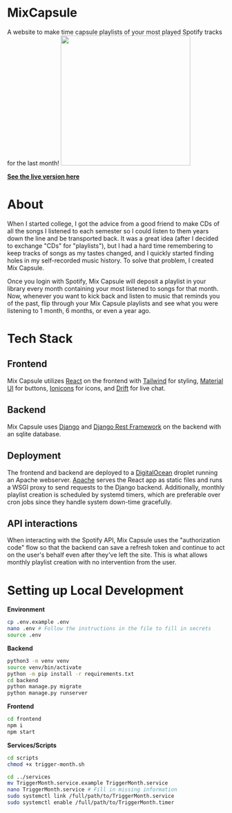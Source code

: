 # MixCapsule
A website to make time capsule playlists of your most played Spotify tracks for the last month!
<a href="https://mixcapsule.paulbiberstein.me">
<img width="300" href="https://mixcapsule.paulbiberstein.me" src="https://paulbiberstein.me/resources/MixCapsuleLogo.png"></a>

**[See the live version here](https://mixcapsule.paulbiberstein.me)**

# About
When I started college, I got the advice from a good friend to make CDs of all the songs I listened to each semester so I could listen to them years down the line and be transported back. It was a great idea (after I decided to exchange "CDs" for "playlists"), but I had a hard time remembering to keep tracks of songs as my tastes changed, and I quickly started finding holes in my self-recorded music history. To solve that problem, I created Mix Capsule.


Once you login with Spotify, Mix Capsule will deposit a playlist in your library every month containing your most listened to songs for that month. Now, whenever you want to kick back and listen to music that reminds you of the past, flip through your Mix Capsule playlists and see what you were listening to 1 month, 6 months, or even a year ago.

# Tech Stack
## Frontend
Mix Capsule utilizes [React](https://reactjs.org/) on the frontend with [Tailwind](https://material-ui.com/) for styling, [Material UI](https://material-ui.com/) for buttons, [Ionicons](https://ionicons.com/) for icons, and [Drift](https://www.drift.com/) for live chat.
## Backend
Mix Capsule uses [Django](https://www.djangoproject.com/) and [Django Rest Framework](https://www.django-rest-framework.org/) on the backend with an sqlite database.

## Deployment
The frontend and backend are deployed to a [DigitalOcean](https://www.digitalocean.com/) droplet running an Apache webserver. [Apache](https://httpd.apache.org/) serves the React app as static files and runs a WSGI proxy to send requests to the Django backend. Additionally, monthly playlist creation is scheduled by systemd timers, which are preferable over cron jobs since they handle system down-time gracefully.

## API interactions
When interacting with the Spotify API, Mix Capsule uses the "authorization code" flow so that the backend can save a refresh token and continue to act on the user's behalf even after they've left the site. This is what allows monthly playlist creation with no intervention from the user. 

# Setting up Local Development
**Environment**
```bash
cp .env.example .env
nano .env # Follow the instructions in the file to fill in secrets
source .env
```

**Backend**
```bash
python3 -m venv venv
source venv/bin/activate
python -m pip install -r requirements.txt
cd backend
python manage.py migrate
python manage.py runserver
```

**Frontend**
```bash
cd frontend
npm i
npm start
```

**Services/Scripts**
```bash
cd scripts
chmod +x trigger-month.sh

cd ../services
mv TriggerMonth.service.example TriggerMonth.service
nano TriggerMonth.service # Fill in missing information
sudo systemctl link /full/path/to/TriggerMonth.service
sudo systemctl enable /full/path/to/TriggerMonth.timer
```